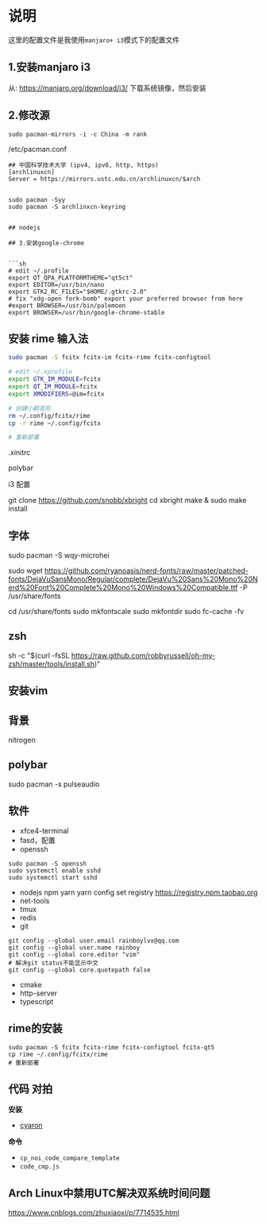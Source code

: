 # 说明

这里的配置文件是我使用`manjaro+ i3`模式下的配置文件

## 1.安装manjaro i3

从: https://manjaro.org/download/i3/ 下载系统镜像，然后安装


## 2.修改源

```
sudo pacman-mirrors -i -c China -m rank
```

/etc/pacman.conf
```
## 中国科学技术大学 (ipv4, ipv6, http, https)
[archlinuxcn]
Server = https://mirrors.ustc.edu.cn/archlinuxcn/$arch


sudo pacman -Syy
sudo pacman -S archlinxcn-keyring


## nodejs

## 3.安装google-chrome


```sh
# edit ~/.profile
export QT_QPA_PLATFORMTHEME="qt5ct"
export EDITOR=/usr/bin/nano
export GTK2_RC_FILES="$HOME/.gtkrc-2.0"
# fix "xdg-open fork-bomb" export your preferred browser from here
#export BROWSER=/usr/bin/palemoon
export BROWSER=/usr/bin/google-chrome-stable
```


## 安装 rime 输入法

```sh
sudo pacman -S fcitx fcitx-im fcitx-rime fcitx-configtool

# edit ~/.xprofile
export GTK_IM_MODULE=fcitx
export QT_IM_MODULE=fcitx
export XMODIFIERS=@im=fcitx

# 创建小鹤音形
rm ~/.config/fcitx/rime
cp -r rime ~/.config/fcitx

# 重新部署
```



.xinitrc


polybar


i3 配置

git clone https://github.com/snobb/xbright
cd xbright
make & sudo make install


## 字体

sudo pacman -S wqy-microhei

sudo wget https://github.com/ryanoasis/nerd-fonts/raw/master/patched-fonts/DejaVuSansMono/Regular/complete/DejaVu%20Sans%20Mono%20Nerd%20Font%20Complete%20Mono%20Windows%20Compatible.ttf -P /usr/share/fonts

cd /usr/share/fonts
sudo mkfontscale
sudo mkfontdir
sudo fc-cache -fv


## zsh
sh -c "$(curl -fsSL https://raw.github.com/robbyrussell/oh-my-zsh/master/tools/install.sh)"

## 安装vim


## 背景

nitrogen

## polybar

sudo pacman -s pulseaudio


## 软件

 - xfce4-terminal
 - fasd，配置
 - openssh


```
sudo pacman -S openssh
sudo systemctl enable sshd
sudo systemctl start sshd
```

- nodejs npm yarn
yarn config set registry https://registry.npm.taobao.org
- net-tools
- tmux
- redis
- git
```
git config --global user.email rainboylvx@qq.com
git config --global user.name rainboy
git config --global core.editor "vim"
# 解决git status不能显示中文
git config --global core.quotepath false
```

 - cmake
 - http-server 
 - typescript


## rime的安装
```
sudo pacman -S fcitx fcitx-rime fcitx-configtool fcitx-qt5
cp rime ~/.config/fcitx/rime
# 重新部署
```

## 代码 对拍

**安装**

 - [cyaron](https://github.com/luogu-dev/cyaron)

 **命令**

  - `cp_noi_code_compare_template`
  - `code_cmp.js`

## Arch Linux中禁用UTC解决双系统时间问题
https://www.cnblogs.com/zhuxiaoxi/p/7714535.html


